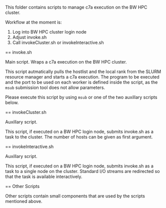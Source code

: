 This folder contains scripts to manage c7a execution on the BW HPC cluster.

Workflow at the moment is: 

 1. Log into BW HPC cluster login node
 1. Adjust invoke.sh
 2. Call invokeCluster.sh or invokeInteractive.sh

== invoke.sh

Main script. Wraps a c7a execution on the BW HPC cluster. 

This script autmatically pulls the hostlist and the local rank from the SLURM resource manager and starts a c7a execution. The program to be executed and the port to be used on each worker is defined inside the script, as the `msub` submission tool does not allow parameters. 

Please execute this script by using `msub` or one of the two auxillary scripts below.

== invokeCluster.sh

Auxillary script. 

This script, if executed on a BW HPC login node, submits invoke.sh as a task to the cluster. The number of hosts can be given as first argument. 

== invokeInteractive.sh

Auxillary script.

This script, if executed on a BW HPC login node, submits invoke.sh as a task to a single node on the cluster. Standard I/O streams are redirected so that the task is available interactively. 

== Other Scripts

Other scripts contain small components that are used by the scripts mentioned above. 
